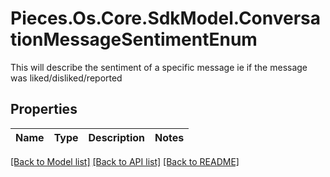 # Pieces.Os.Core.SdkModel.ConversationMessageSentimentEnum
This will describe the sentiment of a specific message ie if the message was liked/disliked/reported

## Properties

Name | Type | Description | Notes
------------ | ------------- | ------------- | -------------

[[Back to Model list]](../README.md#documentation-for-models) [[Back to API list]](../README.md#documentation-for-api-endpoints) [[Back to README]](../README.md)

